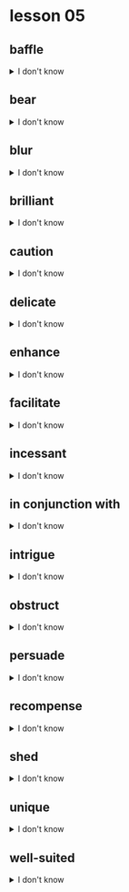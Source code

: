 # lesson 05

## baffle
<details>
<summary>I don't know</summary>

+ adj. &nbsp; &nbsp; baffling

+    n. &nbsp; &nbsp; bafflement

+    v. &nbsp; &nbsp; to confuse to a point at which no progress can be made

+ syn. &nbsp; &nbsp; puzzle

</details>

## bear
<details>
<summary>I don't know</summary>

+ adv. &nbsp; &nbsp; bearably

+ adj. &nbsp; &nbsp; bearable

+    v. &nbsp; &nbsp; to produce, to carry; to show; to endure

+ syn. &nbsp; &nbsp; yield

</details>

## blur
<details>
<summary>I don't know</summary>

+ adj. &nbsp; &nbsp; blurred

+    n. &nbsp; &nbsp; blur

+    v. &nbsp; &nbsp; to make something difficult to see

+ syn. &nbsp; &nbsp; cloud

</details>

## brilliant
<details>
<summary>I don't know</summary>

+ adv. &nbsp; &nbsp; brilliantly

+    n. &nbsp; &nbsp; brilliance

+ adj. &nbsp; &nbsp; intensely bright or colorful; intelligent

+ syn. &nbsp; &nbsp; radiant

</details>

## caution
<details>
<summary>I don't know</summary>

+ adj. &nbsp; &nbsp; cautionary

+ adv. &nbsp; &nbsp; cautiously

+    n. &nbsp; &nbsp; caution

+    v. &nbsp; &nbsp; to alert someone of danger, warn someone to take care or pay attention to something

+ syn. &nbsp; &nbsp; warn

</details>

## delicate
<details>
<summary>I don't know</summary>

+ adv. &nbsp; &nbsp; delicately

+ adj. &nbsp; &nbsp; needing careful treatment; sensitive, easily broken

+ syn. &nbsp; &nbsp; fragile

</details>

## enhance
<details>
<summary>I don't know</summary>

+    n. &nbsp; &nbsp; enhancement

+ adj. &nbsp; &nbsp; enhanced

+    v. &nbsp; &nbsp; to increase in a positive way, such as in value, power, or beauty

+ syn. &nbsp; &nbsp; strengthen

</details>

## facilitate
<details>
<summary>I don't know</summary>

+ adv. &nbsp; &nbsp; facilitative

+    v. &nbsp; &nbsp; to make easier; to ease the progress of

+ syn. &nbsp; &nbsp; assist

</details>

## incessant
<details>
<summary>I don't know</summary>

+ adv. &nbsp; &nbsp; incessantly

+ adj. &nbsp; &nbsp; nonstop, continual, or never-ending

+ syn. &nbsp; &nbsp; constant

</details>

## in conjunction with
<details>
<summary>I don't know</summary>

+  &nbsp; &nbsp; 

+ prep. ph. &nbsp; &nbsp; in addition to, alongside

+      syn. &nbsp; &nbsp; along with

</details>

## intrigue
<details>
<summary>I don't know</summary>

+ adj. &nbsp; &nbsp; intriguing

+ adv. &nbsp; &nbsp; intriguingly

+    n. &nbsp; &nbsp; intrigue

+    v. &nbsp; &nbsp; to interest greatly

+ syn. &nbsp; &nbsp; fascinate

</details>

## obstruct
<details>
<summary>I don't know</summary>

+    n. &nbsp; &nbsp; obstruction

+ adj. &nbsp; &nbsp; obstructive

+ adv. &nbsp; &nbsp; obstructively

+    v. &nbsp; &nbsp; to prevent movement, progress, or success

+ syn. &nbsp; &nbsp; block

</details>

## persuade
<details>
<summary>I don't know</summary>

+ adv. &nbsp; &nbsp; persuasively

+ adj. &nbsp; &nbsp; persuasive

+    n. &nbsp; &nbsp; persuasion

+    v. &nbsp; &nbsp; to change a belief or behavior by argument or reason

+ syn. &nbsp; &nbsp; convince

</details>

## recompense
<details>
<summary>I don't know</summary>

+ adv. &nbsp; &nbsp; recompensable

+    v. &nbsp; &nbsp; recompense

+    n. &nbsp; &nbsp; a repayment or reward for a deed

+ syn. &nbsp; &nbsp; compensation

</details>

## shed
<details>
<summary>I don't know</summary>

+    v. &nbsp; &nbsp; to throw off naturally; to give out

+ syn. &nbsp; &nbsp; discard

</details>

## unique
<details>
<summary>I don't know</summary>

+ adv. &nbsp; &nbsp; uniquely

+    n. &nbsp; &nbsp; uniqueness

+ adj. &nbsp; &nbsp; to be the only one of a kind; special

+ syn. &nbsp; &nbsp; rare

</details>

## well-suited
<details>
<summary>I don't know</summary>

+ adj. &nbsp; &nbsp; to be complementary or appropriate; a good match

+ syn. &nbsp; &nbsp; compatible

</details>
